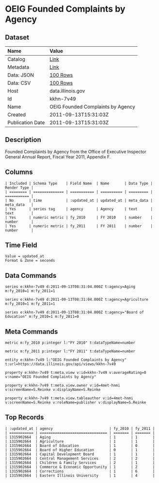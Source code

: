 # OEIG Founded Complaints by Agency

## Dataset

| Name | Value |
| :--- | :---- |
| Catalog | [Link](https://catalog.data.gov/dataset/oeig-founded-complaints-by-agency-90cb8) |
| Metadata | [Link](https://data.illinois.gov/api/views/kkhn-7v49) |
| Data: JSON | [100 Rows](https://data.illinois.gov/api/views/kkhn-7v49/rows.json?max_rows=100) |
| Data: CSV | [100 Rows](https://data.illinois.gov/api/views/kkhn-7v49/rows.csv?max_rows=100) |
| Host | data.illinois.gov |
| Id | kkhn-7v49 |
| Name | OEIG Founded Complaints by Agency |
| Created | 2011-09-13T15:31:03Z |
| Publication Date | 2011-09-13T15:31:03Z |

## Description

Founded Complaints by Agency from the Office of Executive Inspector General Annual Report, Fiscal Year 2011, Appendix F.

## Columns

```ls
| Included | Schema Type    | Field Name  | Name       | Data Type | Render Type |
| ======== | ============== | =========== | ========== | ========= | =========== |
| No       | time           | :updated_at | updated_at | meta_data | meta_data   |
| Yes      | series tag     | agency      | Agency     | text      | text        |
| Yes      | numeric metric | fy_2010     | FY 2010    | number    | number      |
| Yes      | numeric metric | fy_2011     | FY 2011    | number    | number      |
```

## Time Field

```ls
Value = updated_at
Format & Zone = seconds
```

## Data Commands

```ls
series e:kkhn-7v49 d:2011-09-13T08:31:04.000Z t:agency=Aging m:fy_2010=1 m:fy_2011=1

series e:kkhn-7v49 d:2011-09-13T08:31:04.000Z t:agency=Agriculture m:fy_2010=1 m:fy_2011=1

series e:kkhn-7v49 d:2011-09-13T08:31:04.000Z t:agency="Board of Education" m:fy_2010=1 m:fy_2011=0
```

## Meta Commands

```ls
metric m:fy_2010 p:integer l:"FY 2010" t:dataTypeName=number

metric m:fy_2011 p:integer l:"FY 2011" t:dataTypeName=number

entity e:kkhn-7v49 l:"OEIG Founded Complaints by Agency" t:url=https://data.illinois.gov/api/views/kkhn-7v49

property e:kkhn-7v49 t:meta.view v:id=kkhn-7v49 v:averageRating=0 v:name="OEIG Founded Complaints by Agency"

property e:kkhn-7v49 t:meta.view.owner v:id=4met-hnmi v:screenName=S.Reinke v:displayName=S.Reinke

property e:kkhn-7v49 t:meta.view.tableauthor v:id=4met-hnmi v:screenName=S.Reinke v:roleName=publisher v:displayName=S.Reinke
```

## Top Records

```ls
| :updated_at | agency                          | fy_2010 | fy_2011 | 
| =========== | =============================== | ======= | ======= | 
| 1315902664  | Aging                           | 1       | 1       | 
| 1315902664  | Agriculture                     | 1       | 1       | 
| 1315902664  | Board of Education              | 1       | 0       | 
| 1315902664  | Board of Higher Education       | 0       | 1       | 
| 1315902664  | Capital Development Board       | 1       | 1       | 
| 1315902664  | Central Management Services     | 2       | 2       | 
| 1315902664  | Children & Family Services      | 2       | 1       | 
| 1315902664  | Commerce & Economic Opportunity | 1       | 2       | 
| 1315902664  | Corrections                     | 1       | 6       | 
| 1315902664  | Eastern Illinois University     | 1       | 4       | 
```